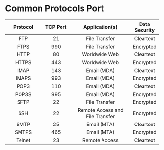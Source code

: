 # Common Protocols Port

<table><thead><tr><th width="122" align="center">Protocol</th><th width="103" align="center">TCP Port</th><th width="215" align="center">Application(s)</th><th align="center">Data Security</th></tr></thead><tbody><tr><td align="center">FTP</td><td align="center">21</td><td align="center">File Transfer</td><td align="center">Cleartext</td></tr><tr><td align="center">FTPS</td><td align="center">990</td><td align="center">File Transfer</td><td align="center">Encrypted</td></tr><tr><td align="center">HTTP</td><td align="center">80</td><td align="center">Worldwide Web</td><td align="center">Cleartext</td></tr><tr><td align="center">HTTPS</td><td align="center">443</td><td align="center">Worldwide Web</td><td align="center">Encrypted</td></tr><tr><td align="center">IMAP</td><td align="center">143</td><td align="center">Email (MDA)</td><td align="center">Cleartext</td></tr><tr><td align="center">IMAPS</td><td align="center">993</td><td align="center">Email (MDA)</td><td align="center">Encrypted</td></tr><tr><td align="center">POP3</td><td align="center">110</td><td align="center">Email (MDA)</td><td align="center">Cleartext</td></tr><tr><td align="center">POP3S</td><td align="center">995</td><td align="center">Email (MDA)</td><td align="center">Encrypted</td></tr><tr><td align="center">SFTP</td><td align="center">22</td><td align="center">File Transfer</td><td align="center">Encrypted</td></tr><tr><td align="center">SSH</td><td align="center">22</td><td align="center">Remote Access and File Transfer</td><td align="center">Encrypted</td></tr><tr><td align="center">SMTP</td><td align="center">25</td><td align="center">Email (MTA)</td><td align="center">Cleartext</td></tr><tr><td align="center">SMTPS</td><td align="center">465</td><td align="center">Email (MTA)</td><td align="center">Encrypted</td></tr><tr><td align="center">Telnet</td><td align="center">23</td><td align="center">Remote Access</td><td align="center">Cleartext</td></tr></tbody></table>
